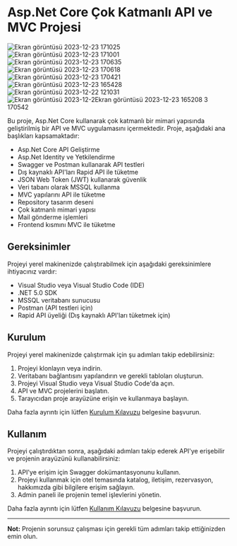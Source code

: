# Asp.Net Core Çok Katmanlı API ve MVC Projesi
![Ekran görüntüsü 2023-12-23 171025](https://github.com/Ademyldrrm/MyUdemyProject/assets/92265631/9df2b977-87e7-4c25-b525-93e82e12697d)
![Ekran görüntüsü 2023-12-23 171001](https://github.com/Ademyldrrm/MyUdemyProject/assets/92265631/9cf723d6-0e57-4d76-9369-8256509a77f5)
![Ekran görüntüsü 2023-12-23 170635](https://github.com/Ademyldrrm/MyUdemyProject/assets/92265631/b6a04f1c-9885-47b2-887c-6e9a9e88a83f)
![Ekran görüntüsü 2023-12-23 170618](https://github.com/Ademyldrrm/MyUdemyProject/assets/92265631/9dacb140-f91a-4a8f-bf69-333b81032f93)
![Ekran görüntüsü 2023-12-23 170421](https://github.com/Ademyldrrm/MyUdemyProject/assets/92265631/ede191a2-ce0c-49e3-9645-c4fbd9f75f77)
![Ekran görüntüsü 2023-12-23 165428](https://github.com/Ademyldrrm/MyUdemyProject/assets/92265631/a5eedb3e-e82a-4276-b905-6a38b5af4153)
![Ekran görüntüsü 2023-12-22 121031](https://github.com/Ademyldrrm/MyUdemyProject/assets/92265631/0709404e-48c3-407f-8626-20d85cfd8016)
![Ekran görüntüsü 2023-12-2![Ekran görüntüsü 2023-12-23 165208](https://github.com/Ademyldrrm/MyUdemyProject/assets/92265631/812aaf06-d243-46c6-be9d-17872cdd9dbd)
3 170542](https://github.com/Ademyldrrm/MyUdemyProject/assets/92265631/b033b2c9-dafd-4090-86c1-0f68299ba482)





Bu proje, Asp.Net Core kullanarak çok katmanlı bir mimari yapısında geliştirilmiş bir API ve MVC uygulamasını içermektedir. Proje, aşağıdaki ana başlıkları kapsamaktadır:

- Asp.Net Core API Geliştirme
- Asp.Net Identity ve Yetkilendirme
- Swagger ve Postman kullanarak API testleri
- Dış kaynaklı API'ları Rapid API ile tüketme
- JSON Web Token (JWT) kullanarak güvenlik
- Veri tabanı olarak MSSQL kullanma
- MVC yapılarını API ile tüketme
- Repository tasarım deseni
- Çok katmanlı mimari yapısı
- Mail gönderme işlemleri
- Frontend kısmını MVC ile tüketme

## Gereksinimler

Projeyi yerel makinenizde çalıştırabilmek için aşağıdaki gereksinimlere ihtiyacınız vardır:

- Visual Studio veya Visual Studio Code (IDE)
- .NET 5.0 SDK
- MSSQL veritabanı sunucusu
- Postman (API testleri için)
- Rapid API üyeliği (Dış kaynaklı API'ları tüketmek için)

## Kurulum

Projeyi yerel makinenizde çalıştırmak için şu adımları takip edebilirsiniz:

1. Projeyi klonlayın veya indirin.
2. Veritabanı bağlantısını yapılandırın ve gerekli tabloları oluşturun.
3. Projeyi Visual Studio veya Visual Studio Code'da açın.
4. API ve MVC projelerini başlatın.
5. Tarayıcıdan proje arayüzüne erişin ve kullanmaya başlayın.

Daha fazla ayrıntı için lütfen [Kurulum Kılavuzu](/docs/Kurulum-Kilavuzu.md) belgesine başvurun.

## Kullanım

Projeyi çalıştırdıktan sonra, aşağıdaki adımları takip ederek API'ye erişebilir ve projenin arayüzünü kullanabilirsiniz:

1. API'ye erişim için Swagger dokümantasyonunu kullanın.
2. Projeyi kullanmak için otel temasında katalog, iletişim, rezervasyon, hakkımızda gibi bilgilere erişim sağlayın.
3. Admin paneli ile projenin temel işlevlerini yönetin.

Daha fazla ayrıntı için lütfen [Kullanım Kılavuzu](/docs/Kullanim-Kilavuzu.md) belgesine başvurun.

---

**Not:** Projenin sorunsuz çalışması için gerekli tüm adımları takip ettiğinizden emin olun.

